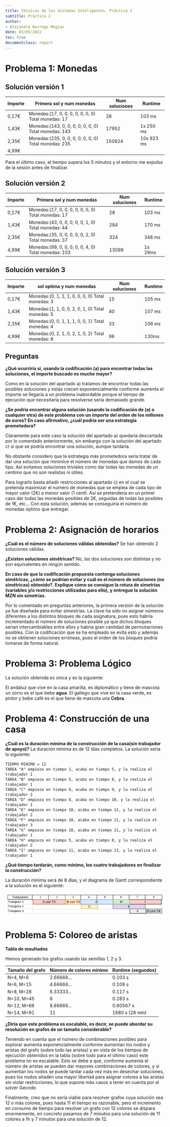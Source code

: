 ```yaml
---
title: Técnicas de los Sistemas Inteligentes. Práctica 2
subtitle: Práctica 2
author: 
- Alejandro Borrego Megías
date: 03/05/2022
toc: true
documentclass: report
---
```





# Problema 1: Monedas

## Solución versión 1


| Importe | Primera sol y num monedas  | Num soluciones | Runtime | 
| ------- | -------------------------- | -------------- | ------- |
| 0,17€   | Monedas:(17, 0, 0, 0, 0, 0, 0, 0) Total monedas: 17 | 28 | 103 ms |
| 1,43€   | Monedas:(143, 0, 0, 0, 0, 0, 0, 0) Total monedas: 143   | 17952 | 1s 250 ms |
| 2,35€   | Monedas:(235, 0, 0, 0, 0, 0, 0, 0) Total monedas: 235  | 150824| 10s 923 ms |
| 4,99€   |   |  |  |

Para el último caso, el tiempo supera los 5 minutos y el entorno me expulsa de la sesión antes de finalizar. 

## Solución versión 2

| Importe | Primera sol y num monedas  | Num soluciones | Runtime | 
| ------- | -------------------------- | -------------- | ------- |
| 0,17€   | Monedas:(17, 0, 0, 0, 0, 0, 0, 0) Total monedas: 17 | 28 | 103 ms |
| 1,43€   | Monedas:(43, 0, 0, 0, 0, 0, 1, 0) Total monedas: 44 | 284 | 170 ms |
| 2,35€   | Monedas:(35, 0, 0, 0, 0, 0, 2, 0) Total monedas: 37 | 324 | 348 ms |
| 4,99€   | Monedas:(99, 0, 0, 0, 0, 0, 4, 0) Total monedas: 103| 13098 | 1s 29ms |


## Solución versión 3

| Importe | sol optima y num monedas  | Num soluciones | Runtime | 
| ------- | -------------------------- | -------------- | ------- |
| 0,17€   | Monedas:(0, 1, 1, 1, 0, 0, 0, 0) Total monedas: 3 | 15 | 105 ms | 
| 1,43€   | Monedas:(1, 1, 0, 0, 2, 0, 1, 0) Total monedas: 5| 40 | 107 ms |
| 2,35€   | Monedas:(0, 0, 1, 1, 1, 0, 0, 1) Total monedas: 4 | 33 | 106 ms |
| 4,99€   | Monedas:(0, 2, 1, 0, 2, 1, 0, 2) Total monedas: 8 | 96 | 130ms |


## Preguntas 

**¿Qué ocurriría si, usando la codificación (a) para encontrar todas las soluciones, el importe buscado es mucho mayor?**

Como en la solución del apartado a) tratamos de encontrar todas las posibles soluciones y estas crecen exponencialmente conforme aumenta el importe se llegaría a un problema inabordable porque el tiempo de ejecución que necesitaría para resolverse sería demasiado grande.

**¿Se podría encontrar alguna solución (usando la codificación de (a) o cualquier otra) de este problema con un importe del orden de los millones de euros? En caso afirmativo, ¿cuál podría ser una estrategia prometedora?**

Claramente para este caso la solución del apartado a) quedaría descartada por lo comentado anteriormente, sin embargo con la solución del apartado c) si que se podría encontrar una solución, aunque tardaría. 

No obstante considero que la estrategia más prometedora sería tratar de dar una solución que minimice el número de monedas que damos de cada tipo. Así evitamos soluciones triviales como dar todas las monedas de un centimo que no son realistas ni útiles. 

Para lograrlo basta añadir restricciones al apartado c) en el cual se pretenda maximizar el número de monedas que se emplea de cada tipo de mayor valor (2€) a menor valor (1 cent). Así se pretendería en un primer caso dar todas las monedas posibles de 2€, seguidas de todas las posibles de 1€, etc... Con esta solución, además se conseguiría el número de monedas óptimo que entregar.


# Problema 2: Asignación de horarios

**¿Cuál es el número de soluciones válidas obtenidas?**
Se han obtenido 2 soluciones válidas.

**¿Existen soluciones simétricas?**
No, las dos soluciones son distintas y no son equivalentes en ningún sentido.

**En caso de que la codificación propuesta contenga soluciones simétricas, ¿cómo se podrían evitar y cuál es el número de soluciones (no simétricas) obtenido?. Explique cómo se consigue la rotura de simetrías (variables y/o restricciones utilizadas para ello), y entregue la solución MZN sin simetrías.**

Por lo comentado en preguntas anteriores, la primera versión de la solución ya fue diseñada para evitar simestrías. La clave ha sido no asignar números diferentes a los distintos bloques de cada asignatura, pues esto habría incrementado el número de soluciones posible ya que dichos bloques serían intercambiables entre ellos y habría gran cantidad de permutaciones posibles. Con la codificación que se ha empleado se evita esto y además no se obtienen soluciones erróneas, pues el orden de los bloques podría tomarse de forma natural.

# Problema 3: Problema Lógico

La solución obtenida es única y es la siguiente: 

El andaluz que vive en la casa amarilla, es diplomático y tiene de mascota un zorro es el que bebe **agua**.
El gallego que vive en la casa verde, es pintor y bebe café es el que tiene de mascota una **Cebra**.


# Problema 4: Construcción de una casa

**¿Cuál es la duración mínima de la construcción de la casa(sin trabajador de apoyo)?**
La duración mínima es de 12 días completos. La solución sería la siguiente:

```
TIEMPO MINIMO = 12
TAREA "A" empieza en tiempo 1, acaba en tiempo 5, y la realiza el trabajador 1
TAREA "B" empieza en tiempo 5, acaba en tiempo 8, y la realiza el trabajador 1
TAREA "C" empieza en tiempo 8, acaba en tiempo 9, y la realiza el trabajador 2
TAREA "D" empieza en tiempo 8, acaba en tiempo 10, y la realiza el trabajador 1
TAREA "E" empieza en tiempo 10, acaba en tiempo 12, y la realiza el trabajador 2
TAREA "F" empieza en tiempo 10, acaba en tiempo 11, y la realiza el trabajador 3
TAREA "G" empieza en tiempo 10, acaba en tiempo 11, y la realiza el trabajador 1
TAREA "H" empieza en tiempo 5, acaba en tiempo 8, y la realiza el trabajador 2
TAREA "I" empieza en tiempo 11, acaba en tiempo 13, y la realiza el trabajador 1
```

**¿Qué tiempo tardarán, como mínimo, los cuatro trabajadores en finalizar la construcción?**

La duración mínima será de 8 días, y el diagrama de Gantt correspondiente a la solución es el siguiente: 

![Diagrama de Gantt](./DiagramaGantt.png)


# Problema 5: Coloreo de aristas

**Tabla de resultados**
 
Hemos generado los grafos usando las semillas 1, 2 y 3. 

| Tamaño del grafo | Número de colores mínimo | Runtime (segundos) |
| ---------------- | ------------------------ | ------------------ |
| N=4, M=6         | 2.66666...               | 0.103 s            |
| N=6, M=15	    | 4.66666...               | 0.108 s            |
| N=8, M=28        | 6.33333...               | 0.117 s            |
| N=10, M=45       | 8                        | 0.283 s            |
| N=12, M=66       | 8.66666...               | 0.60567 s          |
| N=14, M=91       | 11                       | 1680 s (28 min)    | 

**¿Diría que este problema es escalable, es decir, se puede abordar su resolución en grafos de un tamaño considerable?**

Teniendo en cuenta que el número de combinaciones posibles para explorar aumenta exponencialmente conforme aumentan los nodos y aristas del grafo (sobre todo las aristas) y en vista de los tiempos de ejecución obtenidos en la tabla (sobre todo para el último caso) este problema no es escalable. Esto se debe a que, conforme aumenta el número de aristas se pueden dar mayores combinaciones de colores, y si aumentan los nodos se puede tardar cada vez más en desechar soluciones, pues los nodos añaden una mayor libertad para asignar colores a las aristas sin violar restricciones, lo que supone más casos a tener en cuenta por el solver Gecode.

Finalmente, creo que no sería viable para resolver grafos cuya solución sea 12 o más colores, pues hasta 11 el tiempo es razonable, pero el incremento en consumo de tiempo para resolver un grafo con 12 colores se dispara enormemente, en concreto pasamos de 7 minutos para una solución de 11 colores a 1h y 7 minutos para una solución de 12.


































